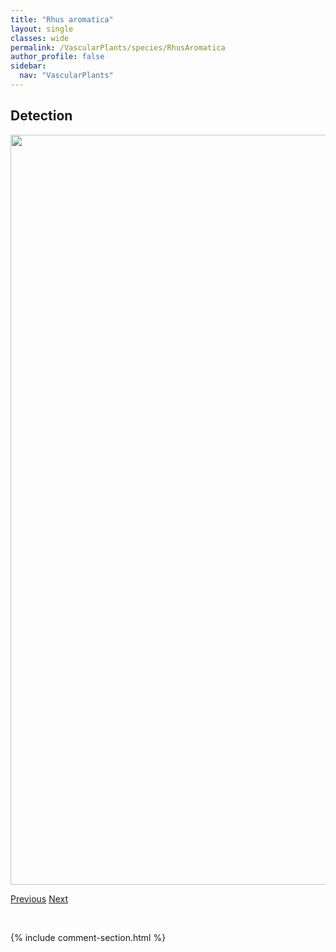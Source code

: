 ```yaml
---
title: "Rhus aromatica"
layout: single
classes: wide
permalink: /VascularPlants/species/RhusAromatica
author_profile: false
sidebar:
  nav: "VascularPlants"
---
```


<h2>Detection</h2>

<a href="https://drive.google.com/uc?export=view&id=10u1ChdyEEm1c5mmZYsXcZbtRMZ5Ebdl8">
<img src="https://drive.google.com/uc?export=view&id=10u1ChdyEEm1c5mmZYsXcZbtRMZ5Ebdl8" height = "1200" width = "800">
</a>


<a href="/DevelopmentWebsite/VascularPlants/species/RhododendronTomentosum" class="pagination--pager" title="Rhododendron tomentosum">Previous</a> <a href="/DevelopmentWebsite/VascularPlants/species/RibesAmericanum" class="pagination--pager" title="Ribes americanum">Next</a>

<p>&nbsp;</p>

{% include comment-section.html %}
